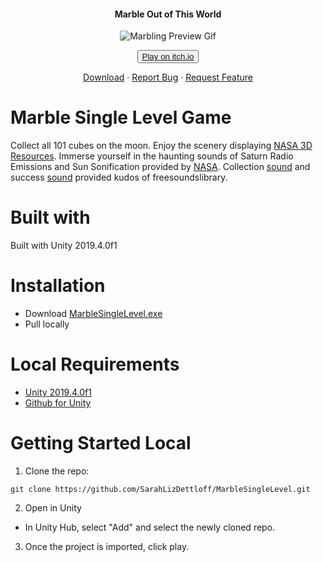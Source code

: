 <p align="center">
  <h4 align="center">Marble Out of This World</h4>
  <p align="center">
  <img src="https://raw.githubusercontent.com/SarahLizDettloff/MarbleSingleLevel/master/MarblingPreview.gif?raw=true" alt="Marbling Preview Gif" />
</p>
<p align="center">
  <button><a href="https://sarahlizdettloff.itch.io/marbling-out-of-this-world">Play on itch.io</a></button>
</p>
<p align="center">
  <a href="https://github.com/SarahLizDettloff/MarbleSingleLevel/blob/master/MarbleSingleLevel.exe">Download</a>
  ·
  <a href="https://github.com/sarahlizdettloff/MarbleSingleLevel/issues">Report Bug</a>
  ·
  <a href="https://github.com/sarahlizdettloff/MarbleSingleLevel/issues">Request Feature</a>
</p>


# Marble Single Level Game
Collect all 101 cubes on the moon. Enjoy the scenery displaying [NASA 3D Resources](https://nasa3d.arc.nasa.gov/models). Immerse yourself in the haunting sounds of Saturn Radio Emissions and Sun Sonification provided by [NASA](https://www.nasa.gov/vision/universe/features/halloween_sounds.html). Collection [sound](https://freesound.org/people/JustinBW/sounds/80921/) and success [sound](https://www.freesoundslibrary.com/success-sound-effect/) provided kudos of freesoundslibrary.


# Built with
Built with Unity 2019.4.0f1

# Installation 
- Download [MarbleSingleLevel.exe](https://raw.githubusercontent.com/SarahLizDettloff/MarbleSingleLevel/master/MarbleSingleLevel.exe)
- Pull locally

# Local Requirements
- [Unity 2019.4.0f1](https://unity3d.com/get-unity/download/archive)
- [Github for Unity](https://unity.github.com/)

# Getting Started Local
1. Clone the repo:
```
git clone https://github.com/SarahLizDettloff/MarbleSingleLevel.git
```
2. Open in Unity
- In Unity Hub, select "Add" and select the newly cloned repo.
3. Once the project is imported, click play. 

